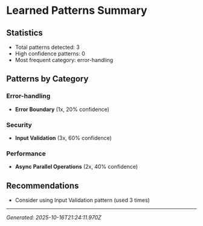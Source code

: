 # Learned Patterns Summary

## Statistics
- Total patterns detected: 3
- High confidence patterns: 0
- Most frequent category: error-handling

## Patterns by Category


### Error-handling
- **Error Boundary** (1x, 20% confidence)


### Security
- **Input Validation** (3x, 60% confidence)


### Performance
- **Async Parallel Operations** (2x, 40% confidence)


## Recommendations
- Consider using Input Validation pattern (used 3 times)

---
*Generated: 2025-10-16T21:24:11.970Z*
